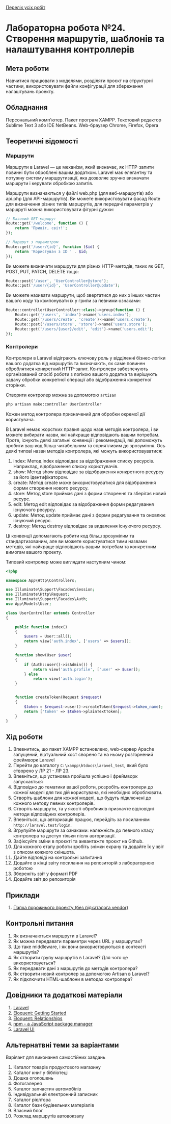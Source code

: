[Перелік усіх робіт](README.md)

# Лабораторна робота №24. Створення маршрутів, шаблонів та налаштування контроллерів

## Мета роботи

Навчитися працювати з моделями, розділяти проєкт на структурні частини, використовувати файли конфігурації для збереження налаштувань проекту.

## Обладнання

Персональний комп'ютер. Пакет програм XAMPP. Текстовий редактор Sublime Text 3 або IDE NetBeans. Web-браузер Chrome, Firefox, Opera

## Теоретичні відомості

### Маршрути

Маршрути в Laravel — це механізм, який визначає, як HTTP-запити повинні бути оброблені вашим додатком. Laravel має елегантну та потужну систему маршрутизації, яка дозволяє зручно визначати маршрути і керувати обробкою запитів.

Маршрути визначаються у файлі web.php (для веб-маршрутів) або api.php (для API-маршрутів). Ви можете використовувати фасад Route для визначення різних типів маршрутів, для передачі параметрів у маршруті можна використовувати фігурні дужки:

```php
// Базовий GET-маршрут
Route::get('/welcome', function () {
    return 'Привіт, світ!';
});

// Маршрут з параметром
Route::get('/user/{id}', function ($id) {
    return 'Користувач з ID ' . $id;
});
```

Ви можете визначати маршрути для різних HTTP-методів, таких як GET, POST, PUT, PATCH, DELETE тощо:

```php
Route::post('/user', 'UserController@store');
Route::put('/user/{id}', 'UserController@update');
```

Ви можете називати маршрути, щоб звертатися до них з інших частин вашого коду та компонувати їх у грипи за певними ознаками:

```php
Route::controller(UserController::class)->group(function () {
    Route::get('/users', 'index')->name('users.index');
    Route::get('/users/create', 'create')->name('users.create');
    Route::post('/users/store', 'store')->name('users.store');
    Route::get('/users/{user}/edit', 'edit')->name('users.edit');
});
```

### Контролери

Контролери в Laravel відіграють ключову роль у відділенні бізнес-логіки вашого додатка від маршрутів та визначають, як саме повинен оброблятися конкретний HTTP-запит. Контролери забезпечують організований спосіб роботи з логікою вашого додатка та вирішують задачу обробки конкретної операції або відображення конкретної сторінки.

Створити контролер можна за допомогою `artisan`

```sh
php artisan make:controller UserController
```

Кожен метод контролера призначений для обробки окремої дії користувача. 

В Laravel немає жорстких правил щодо назв методів контролера, і ви можете вибирати назви, які найкраще відповідають вашим потребам. Проте, існують деякі загальні конвенції і рекомендації, які допоможуть зробити ваш код більш читабельним та сприятливим до зрозуміння. Ось деякі типові назви методів контролера, які можуть використовуватися:

1. index: Метод index відповідає за відображення списку ресурсів. Наприклад, відображення списку користувачів.
2. show: Метод show відповідає за відображення конкретного ресурсу за його ідентифікатором.
3. create: Метод create може використовуватися для відображення форми створення нового ресурсу.
4. store: Метод store приймає дані з форми створення та зберігає новий ресурс.
5. edit: Метод edit відповідає за відображення форми редагування існуючого ресурсу.
6. update: Метод update приймає дані з форми редагування та оновлює існуючий ресурс.
7. destroy: Метод destroy відповідає за видалення існуючого ресурсу.

Ці конвенції допомагають робити код більш зрозумілим та стандартизованим, але ви можете користуватися тими назвами методів, які найкраще відповідають вашим потребам та конкретним вимогам вашого проекту.

Типовий контролер може виглядати наступним чином:

```php
<?php

namespace App\Http\Controllers;

use Illuminate\Support\Facades\Session;
use Illuminate\Http\Request;
use Illuminate\Support\Facades\Auth;
use App\Models\User;

class UserController extends Controller
{

    public function index()
    {
        $users = User::all();
        return view('auth.index', ['users' => $users]);
    }

    function show(User $user)
    {
        if (Auth::user()->isAdmin()) {
            return view('auth.profile', ['user' => $user]);
        } else
            return view('auth.login');
    }


    function createToken(Request $request)
    {
        $token = $request->user()->createToken($request->token_name);
        return ['token' => $token->plainTextToken];
    }
}
```

## Хід роботи
1. Впевнитись, що пакет XAMPP встановлено, web-сервер Apache запущений, віртуальний хост сворено та на ньому розгорнений фреймворк Laravel
2. Перейти до каталогу `C:\xampp\htdocs\laravel_test`, який було створено у ЛР 21 - ЛР 23. 
3. Впевніться, що установка пройшла успішно і фреймворк запускається
4. Відповідно до тематики вашої роботи, розробіть контролери до кожної моделі для тих дій користувача, які необхідно оброблювати.
5.  Створіть шаблони для кожної моделі, що будуть підключені до кожного методу певних контролерів.
6.  Створіть маршрути, та у якості обробників призначте відповідні методи відповідних контролерів. 
7.  Впевніться, що авторизація працює, перейдіть за посиланням `http://laravel.test/login`.
8.  Згрупуйте маршрути за ознаками: належність до певного класу контролера та доступ тільки після авторизації.
9.  Зафіксуйте зміни в проєкті та аивантажте проєкт на Github.
10. Для кожного етапу роботи зробіть знімки екрану та додайте їх у звіт з описом кожного скіншота.
11. Дайте відповіді на контрольні запитання
12. Додайте в кінці звіту посилання на репозиторій з лабораторною роботою
13. Збережіть звіт у форматі PDF
14. Додайте звіт до репозиторія

## Приклади

1. [Папка порожнього проекту (без підкаталога vendor)](src/lab-21/)


## Контрольні питання

1. Як визначаються маршрути в Laravel?
2. Як можна передавати параметри через URL у маршрутах?
3. Що таке middleware, і як вони використовуються в контексті маршрутів?
4. Як створити групу маршрутів в Laravel? Для чого це використовується?
5. Як передавати дані з маршрутів до методів контролера?
6. Як створити новий контролер за допомогою Artisan в Laravel?
7. Як підключити HTML-шаблони в методах контролера?


## Довідники та додаткові матеріали

1. [Laravel](https://laravel.com/)
2. [Eloquent: Getting Started](https://laravel.com/docs/10.x/eloquent)
3. [Eloquent: Relationships](https://laravel.com/docs/10.x/eloquent-relationships)
4. [npm - a JavaScript package manager](https://www.npmjs.com/package/npm)
5. [Laravel UI](https://github.com/laravel/ui)


## Альтернатвні теми за варіантами

Варіяант для виконання самостійних завдань

1. Каталог товарів продуктового магазину
2. Каталог книг у бібліотеці
3. Дошка оголошень
4. Фотогалерея
5. Каталог запчастин автомобілів
6. Індивідуальний електронний записник
7. Каталог рієлтора
8. Каталог бази будівельних матеріалів
9. Власний блог
10. Розклад маршрутів автовокзалу